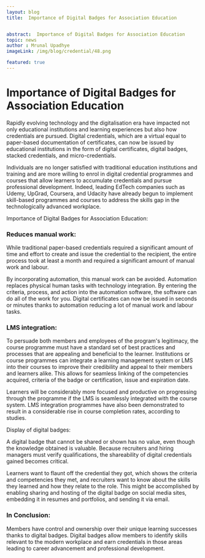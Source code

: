 ```yaml
---
layout: blog
title:  Importance of Digital Badges for Association Education


abstract:  Importance of Digital Badges for Association Education
topic: news
author : Mrunal Upadhye
imageLink: /img/blog/credential/48.png

featured: true
---
```


# Importance of Digital Badges for Association Education


Rapidly evolving technology and the digitalisation era have impacted not only educational institutions and learning experiences but also how credentials are pursued. Digital credentials, which are a virtual equal to paper-based documentation of certificates, can now be issued by educational institutions in the form of digital certificates, digital badges, stacked credentials, and micro-credentials.

Individuals are no longer satisfied with traditional education institutions and training and are more willing to enrol in digital credential programmes and courses that allow learners to accumulate credentials and pursue professional development. Indeed, leading EdTech companies such as Udemy, UpGrad, Coursera, and Udacity have already begun to implement skill-based programmes and courses to address the skills gap in the technologically advanced workplace.

Importance of Digital Badges for Association Education:

### Reduces manual work:

While traditional paper-based credentials required a significant amount of time and effort to create and issue the credential to the recipient, the entire process took at least a month and required a significant amount of manual work and labour.

By incorporating automation, this manual work can be avoided. Automation replaces physical human tasks with technology integration. By entering the criteria, process, and action into the automation software, the software can do all of the work for you. Digital certificates can now be issued in seconds or minutes thanks to automation reducing a lot of manual work and labour tasks.

### LMS integration:

To persuade both members and employees of the program's legitimacy, the course programme must have a standard set of best practices and processes that are appealing and beneficial to the learner. Institutions or course programmes can integrate a learning management system or LMS into their courses to improve their credibility and appeal to their members and learners alike. This allows for seamless linking of the competencies acquired, criteria of the badge or certification, issue and expiration date.

Learners will be considerably more focused and productive on progressing through the programme if the LMS is seamlessly integrated with the course system. LMS integration programmes have also been demonstrated to result in a considerable rise in course completion rates, according to studies.

Display of digital badges:

A digital badge that cannot be shared or shown has no value, even though the knowledge obtained is valuable. Because recruiters and hiring managers must verify qualifications, the shareability of digital credentials gained becomes critical.

Learners want to flaunt off the credential they got, which shows the criteria and competencies they met, and recruiters want to know about the skills they learned and how they relate to the role. This might be accomplished by enabling sharing and hosting of the digital badge on social media sites, embedding it in resumes and portfolios, and sending it via email.

### In Conclusion:

Members have control and ownership over their unique learning successes thanks to digital badges. Digital badges allow members to identify skills relevant to the modern workplace and earn credentials in those areas leading to career advancement and professional development.

